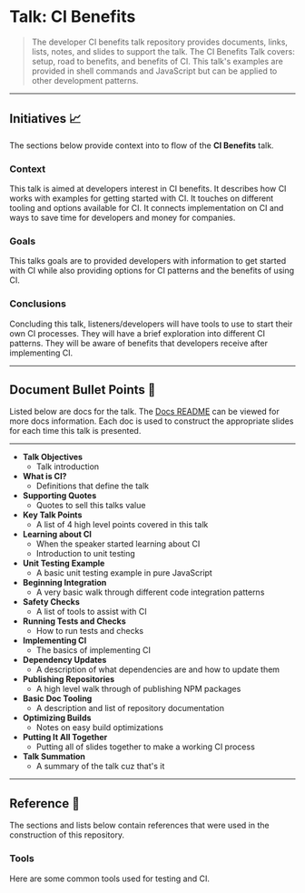 # Talk: CI Benefits

> The developer CI benefits talk repository provides documents, links, lists, notes, and slides to support the talk. The CI Benefits Talk covers: setup, road to benefits, and benefits of CI. This talk's examples are provided in shell commands and JavaScript but can be applied to other development patterns.

----

## Initiatives 📈

The sections below provide context into to flow of the **CI Benefits** talk.

### Context

This talk is aimed at developers interest in CI benefits. It describes how CI works with examples for  getting started with CI. It touches on different tooling and options available for CI. It connects implementation on CI and ways to save time for developers and money for companies.

### Goals

This talks goals are to provided developers with information to get started with CI while also providing options for CI patterns and the benefits of using CI.

### Conclusions

Concluding this talk, listeners/developers will have tools to use to start their own CI processes. They will have a brief exploration into different CI patterns. They will be aware of benefits that developers receive after implementing CI.

---

## Document Bullet Points 🔫

Listed below are docs for the talk. The [Docs README](https://github.com/yowainwright/developer-ci-benefits/blob/master/docs/README.md) can be viewed for more docs information. Each doc is used to construct the appropriate slides for each time this talk is presented.

----

- **Talk Objectives**
  - Talk introduction
- **What is CI?**
  - Definitions that define the talk
- **Supporting Quotes**
  - Quotes to sell this talks value
- **Key Talk Points**
  - A list of 4 high level points covered in this talk
- **Learning about CI**
  - When the speaker started learning about CI
  - Introduction to unit testing
- **Unit Testing Example**
  - A basic unit testing example in pure JavaScript
- **Beginning Integration**
  - A very basic walk through different code integration patterns
- **Safety Checks**
  - A list of tools to assist with CI
- **Running Tests and Checks**
  - How to run tests and checks
- **Implementing CI**
  - The basics of implementing CI
- **Dependency Updates**
  - A description of what dependencies are and how to update them
- **Publishing Repositories**
  - A high level walk through of publishing NPM packages
- **Basic Doc Tooling**
  - A description and list of repository documentation
- **Optimizing Builds**
  - Notes on easy build optimizations
- **Putting It All Together**
  - Putting all of slides together to make a working CI process
- **Talk Summation**
  - A summary of the talk cuz that's it

----

## Reference 📝

The sections and lists below contain references that were used in the construction of this repository.

### Tools

Here are some common tools used for testing and CI.
